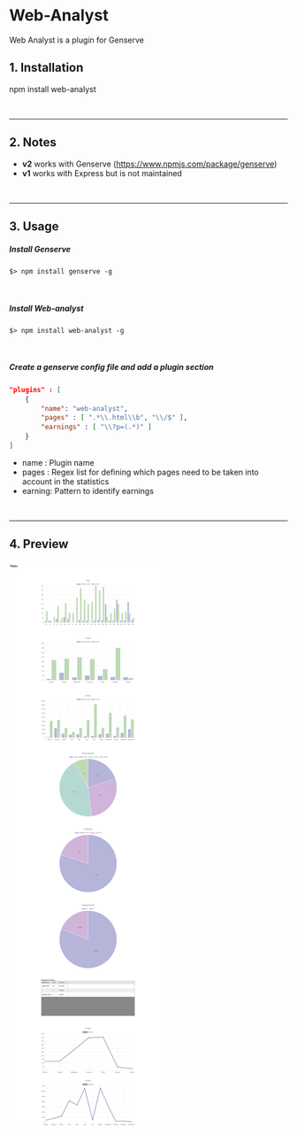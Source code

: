 
# Web-Analyst
Web Analyst is a plugin for Genserve

## 1. Installation
   
npm install web-analyst

<br/>

---

## 2. Notes

* **v2** works with Genserve (https://www.npmjs.com/package/genserve)
* **v1** works with Express but is not maintained

<br/>

---

## 3. Usage

##### Install Genserve

```
$> npm install genserve -g
```

<br/>

##### Install Web-analyst

```
$> npm install web-analyst -g
```

<br/>

##### Create a genserve config file and add a plugin section

```json
"plugins" : [
    {
    	"name": "web-analyst",
		"pages" : [ ".*\\.html\\b", "\\/$" ],
		"earnings" : [ "\\?p=(.*)" ]
	}
]
```

* name   : Plugin name
* pages  : Regex list for defining which pages need to be taken into account in the statistics
* earning: Pattern to identify earnings

<br/>

---

## 4. Preview

![Screenshot](https://github.com/thimpat/demos/blob/main/web-analyst/images/stats-plugin-3.png)



